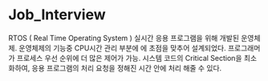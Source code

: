 # Job_Interview

RTOS ( Real Time Operating System )
  실시간 응용 프로그램을 위해 개발된 운영체제.
  운영체제의 기능중 CPU시간 관리 부분에 에 초점을 맞추어 설계되었다.
  프로그래머가 프로세스 우선 순위에 더 많은 제어가 가능.
  시스템 코드의 Critical Section을 최소화하여, 응용 프로그램의 처리 요청을 정해진 시간 안에 처리 해줄 수 있다.
